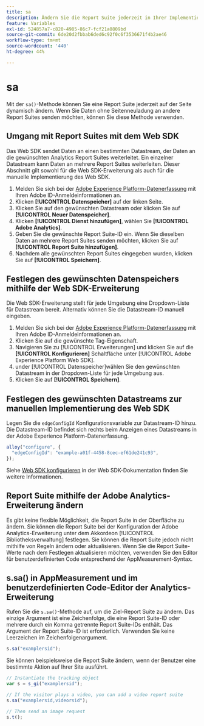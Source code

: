 ```yaml
---
title: sa
description: Ändern Sie die Report Suite jederzeit in Ihrer Implementierung.
feature: Variables
exl-id: 524857a7-c820-4985-86c7-fcf21a0809bd
source-git-commit: 6de20d2fbbab6ded6c92f0c6f3536671f4b2ae46
workflow-type: tm+mt
source-wordcount: '440'
ht-degree: 44%

---
```


# sa

Mit der `sa()`-Methode können Sie eine Report Suite jederzeit auf der Seite dynamisch ändern. Wenn Sie Daten ohne Seitenneuladung an andere Report Suites senden möchten, können Sie diese Methode verwenden.

## Umgang mit Report Suites mit dem Web SDK

Das Web SDK sendet Daten an einen bestimmten Datastream, der Daten an die gewünschten Analytics Report Suites weiterleitet. Ein einzelner Datastream kann Daten an mehrere Report Suites weiterleiten. Dieser Abschnitt gilt sowohl für die Web SDK-Erweiterung als auch für die manuelle Implementierung des Web SDK.

1. Melden Sie sich bei der [Adobe Experience Platform-Datenerfassung](https://experience.adobe.com/data-collection) mit Ihren Adobe ID-Anmeldeinformationen an.
1. Klicken **[!UICONTROL Datenspeicher]** auf der linken Seite.
1. Klicken Sie auf den gewünschten Datastream oder klicken Sie auf **[!UICONTROL Neuer Datenspeicher]**.
1. Klicken **[!UICONTROL Dienst hinzufügen]**, wählen Sie **[!UICONTROL Adobe Analytics]**.
1. Geben Sie die gewünschte Report Suite-ID ein. Wenn Sie dieselben Daten an mehrere Report Suites senden möchten, klicken Sie auf **[!UICONTROL Report Suite hinzufügen]**.
1. Nachdem alle gewünschten Report Suites eingegeben wurden, klicken Sie auf **[!UICONTROL Speichern]**.

## Festlegen des gewünschten Datenspeichers mithilfe der Web SDK-Erweiterung

Die Web SDK-Erweiterung stellt für jede Umgebung eine Dropdown-Liste für Datastream bereit. Alternativ können Sie die Datastream-ID manuell eingeben.

1. Melden Sie sich bei der [Adobe Experience Platform-Datenerfassung](https://experience.adobe.com/data-collection) mit Ihren Adobe ID-Anmeldeinformationen an.
1. Klicken Sie auf die gewünschte Tag-Eigenschaft.
1. Navigieren Sie zu [!UICONTROL Erweiterungen] und klicken Sie auf die **[!UICONTROL Konfigurieren]** Schaltfläche unter [!UICONTROL Adobe Experience Platform Web SDK].
1. under [!UICONTROL Datenspeicher]wählen Sie den gewünschten Datastream in der Dropdown-Liste für jede Umgebung aus.
1. Klicken Sie auf **[!UICONTROL Speichern]**.

## Festlegen des gewünschten Datastreams zur manuellen Implementierung des Web SDK

Legen Sie die `edgeConfigId` Konfigurationsvariable zur Datastream-ID hinzu. Die Datastream-ID befindet sich rechts beim Anzeigen eines Datastreams in der Adobe Experience Platform-Datenerfassung.

```js
alloy("configure", {
  "edgeConfigId": "example-a01f-4458-8cec-ef61de241c93",
});
```

Siehe [Web SDK konfigurieren](https://experienceleague.adobe.com/docs/experience-platform/edge/fundamentals/configuring-the-sdk.html?lang=de) in der Web SDK-Dokumentation finden Sie weitere Informationen.

## Report Suite mithilfe der Adobe Analytics-Erweiterung ändern

Es gibt keine flexible Möglichkeit, die Report Suite in der Oberfläche zu ändern. Sie können die Report Suite bei der Konfiguration der Adobe Analytics-Erweiterung unter dem Akkordeon [!UICONTROL Bibliotheksverwaltung] festlegen. Sie können die Report Suite jedoch nicht mithilfe von Regeln ändern oder aktualisieren. Wenn Sie die Report Suite-Werte nach dem Festlegen aktualisieren möchten, verwenden Sie den Editor für benutzerdefinierten Code entsprechend der AppMeasurement-Syntax.

## s.sa() in AppMeasurement und im benutzerdefinierten Code-Editor der Analytics-Erweiterung

Rufen Sie die `s.sa()`-Methode auf, um die Ziel-Report Suite zu ändern. Das einzige Argument ist eine Zeichenfolge, die eine Report Suite-ID oder mehrere durch ein Komma getrennte Report Suite-IDs enthält. Das Argument der Report Suite-ID ist erforderlich. Verwenden Sie keine Leerzeichen im Zeichenfolgenargument.

```js
s.sa("examplersid");
```

Sie können beispielsweise die Report Suite ändern, wenn der Benutzer eine bestimmte Aktion auf Ihrer Site ausführt.

```js
// Instantiate the tracking object
var s = s_gi("examplersid");

// If the visitor plays a video, you can add a video report suite
s.sa("examplersid,videorsid");

// Then send an image request
s.t();
```
